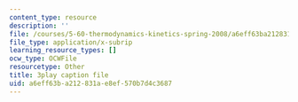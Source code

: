 ```yaml
---
content_type: resource
description: ''
file: /courses/5-60-thermodynamics-kinetics-spring-2008/a6eff63ba212831ae8ef570b7d4c3687_U2BNmEnry6E.srt
file_type: application/x-subrip
learning_resource_types: []
ocw_type: OCWFile
resourcetype: Other
title: 3play caption file
uid: a6eff63b-a212-831a-e8ef-570b7d4c3687
---
```

